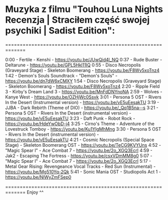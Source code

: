 # Muzyka z filmu "Touhou Luna Nights Recenzja | Straciłem część swojej psychiki | Sadist Edition": 

=============================================================

0:00 - Fertile - Kenshi - https://youtu.be/JUwQid4l_NQ
0:37 - Rude Buster - Deltarune ​- https://youtu.be/GPL5Hkl11IQ
0:55 - Disco Necropolis (Graveyard Stage) - Skeleton Boomerang - https://youtu.be/F8Wv5xoTnz4
1:42 - Demon's Souls Soundtrack - "Demon's Souls" - https://youtu.be/dn7dW6xCMXY
1:54 - Disco Necropolis (Graveyard Stage) - Skeleton Boomerang - https://youtu.be/F8Wv5xoTnz4
2:20 - Ripple Field 3 - Kirby's Dream Land 3 - https://youtu.be/MnFdDNYnoNA
2:59 - Wolves - Kanye West - https://youtu.be/OZHjWc0Ssvk
3:01 - Persona 5 OST - Rivers In the Desert (Instrumental version) - https://youtu.be/vE5uEesakTU
3:19 - JJBA - Dark Rebirth (Theme of DIO) - https://youtu.be/_Qq1B5na--s
3:21 - Persona 5 OST - Rivers In the Desert (instrumental version) - https://youtu.be/vE5uEesakTU
3:23 - Daft Punk - Robot Rock - https://youtu.be/HdeYwObD-j4
3:25 - Cirno's Theme - Adventure of the Lovestruck Tomboy - https://youtu.be/Ku1YlgMhMng
3:30 - Persona 5 OST - Rivers In the Desert (instrumental version) - https://youtu.be/vE5uEesakTU
4:21 - Cosmic Necropolis (Special Space Stage) - Skeleton Boomerang OST - https://youtu.be/TeCG9KVYUns
4:52 - "Magic Spear I" - Ace Combat 7 - https://youtu.be/2o_XGQ3EcrI
4:59 - Jak2 - Escaping The Fortress - https://youtu.be/csxVDmMM8g0
5:07 - "Magic Spear I" - Ace Combat 7 - https://youtu.be/2o_XGQ3EcrI
5:17 - Metal Gear Rising: Revengeance Vocal Tracks - Red Sun (Instrumental) - https://youtu.be/Mg510Yq-2Qk
5:41 - Sonic Mania OST - Studiopolis Act 1 - https://youtu.be/NIWyZmFSep0

=============================================================
Enjoy ^^

